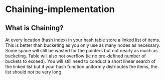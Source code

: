 # Chaining-implementation

## What is Chaining? 
At every location (hash index) in your hash table store a linked list of items. This is better than bucketing as you only use as many nodes as necessary. Some space will still be wasted for the pointers but not nearly as much as bucketing. Table will also not overflow (ie no pre-defined number of buckets to exceed). You will still need to conduct a short linear search of the linked list but if your hash function uniformly distributes the items, the list should not be very long
